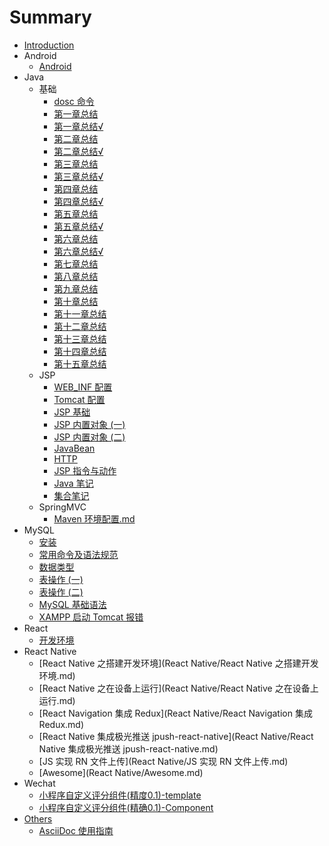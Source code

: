 # Summary

* [Introduction](README.md)
* Android
  * [Android](Android/Android.md)
* Java
  * 基础
    * [dosc 命令](Java/基础/dosc命令.md)
    * [第一章总结](Java/基础/第一章总结.md)
    * [第一章总结√](Java/基础/第一章总结√.md)
    * [第二章总结](Java/基础/第二章总结.md)
    * [第二章总结√](Java/基础/第二章总结√.md)
    * [第三章总结](Java/基础/第三章总结.md)
    * [第三章总结√](Java/基础/第三章总结√.md)
    * [第四章总结](Java/基础/第四章总结.md)
    * [第四章总结√](Java/基础/第四章总结√.md)
    * [第五章总结](Java/基础/第五章总结.md)
    * [第五章总结√](Java/基础/第五章总结√.md)
    * [第六章总结](Java/基础/第六章总结.md)
    * [第六章总结√](Java/基础/第六章总结√.md)
    * [第七章总结](Java/基础/第七章总结.md)
    * [第八章总结](Java/基础/第八章总结.md)
    * [第九章总结](Java/基础/第九章总结.md)
    * [第十章总结](Java/基础/第十章总结.md)
    * [第十一章总结](Java/基础/第十一章总结.md)
    * [第十二章总结](Java/基础/第十二章总结.md)
    * [第十三章总结](Java/基础/第十三章总结.md)
    * [第十四章总结](Java/基础/第十四章总结.md)
    * [第十五章总结](Java/基础/第十五章总结.md)
  * JSP
    * [WEB\_INF 配置](Java/JSP/1-WEB_INF配置.md)
    * [Tomcat 配置](Java/JSP/2-Tomcat配置.md)
    * [JSP 基础](Java/JSP/3-JSP基础.md)
    * [JSP 内置对象 \(一\) ](Java/JSP/4-JSP内置对象.md)
    * [JSP 内置对象 \(二\) ](Java/JSP/4-JSP内置对象2.md)
    * [JavaBean](Java/JSP/5-JavaBean.md)
    * [HTTP](Java/JSP/6-HTTP.md)
    * [JSP 指令与动作](Java/JSP/7-JSP指令与动作.md)
    * [Java 笔记](Java/JSP/Java笔记.md)
    * [集合笔记](Java/JSP/集合笔记.md)
  * SpringMVC
    * [Maven 环境配置.md](Java/SpringMVC/01-Maven环境配置.md)
* MySQL
  * [安装](MySQL/01-MySQL安装.md)
  * [常用命令及语法规范](MySQL/02-MySQL常用命令及语法规范.md)
  * [数据类型](MySQL/03-MySQL数据类型.md)
  * [表操作 \(一\) ](MySQL/04-表操作.md)
  * [表操作 \(二\) ](MySQL/05-表操作2.md)
  * [MySQL 基础语法](MySQL/MySQL基础语法.md)
  * [XAMPP 启动 Tomcat 报错](MySQL/XAMPP启动Tomcat报错.md)
* React
  * [开发环境](React/开发环境.md)
* React Native
  * [React Native 之搭建开发环境](React Native/React Native 之搭建开发环境.md)
  * [React Native 之在设备上运行](React Native/React Native 之在设备上运行.md)
  * [React Navigation 集成 Redux](React Native/React Navigation 集成 Redux.md)
  * [React Native 集成极光推送 jpush-react-native](React Native/React Native 集成极光推送 jpush-react-native.md)
  * [JS 实现 RN 文件上传](React Native/JS 实现 RN 文件上传.md)
  * [Awesome](React Native/Awesome.md)
* Wechat
  * [小程序自定义评分组件\(精度0.1\)-template](Wechat/template-rating.md)
  * [小程序自定义评分组件\(精确0.1\)-Component](Wechat/component-rating.md)
* [Others](others.md)
  * [AsciiDoc 使用指南](Others/AsciiDoc-使用指南.adoc)

